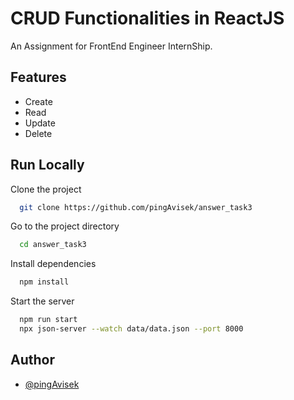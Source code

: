 # CRUD Functionalities in ReactJS

An Assignment for FrontEnd Engineer InternShip.

## Features

- Create
- Read
- Update
- Delete

## Run Locally

Clone the project

```bash
  git clone https://github.com/pingAvisek/answer_task3
```

Go to the project directory

```bash
  cd answer_task3
```

Install dependencies

```bash
  npm install
```

Start the server

```bash
  npm run start
  npx json-server --watch data/data.json --port 8000
```

## Author

- [@pingAvisek](https://www.github.com/pingAvisek)
